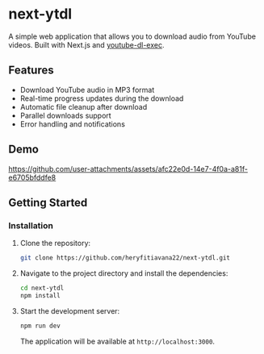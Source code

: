 # next-ytdl

A simple web application that allows you to download audio from YouTube videos. Built with Next.js and [youtube-dl-exec](https://github.com/microlinkhq/youtube-dl-exec).

## Features

- Download YouTube audio in MP3 format
- Real-time progress updates during the download
- Automatic file cleanup after download
- Parallel downloads support
- Error handling and notifications

## Demo




https://github.com/user-attachments/assets/afc22e0d-14e7-4f0a-a81f-e6705bfddfe8


## Getting Started

### Installation

1. Clone the repository:

   ```bash
   git clone https://github.com/heryfitiavana22/next-ytdl.git
   ```

2. Navigate to the project directory and install the dependencies:

   ```bash
   cd next-ytdl
   npm install
   ```

3. Start the development server:

   ```bash
   npm run dev
   ```

   The application will be available at `http://localhost:3000`.

